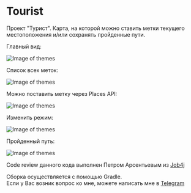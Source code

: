 # Tourist
   Проект "Турист". Карта, на которой можно ставить метки текущего местоположения и/или сохранять пройденные пути. 

   
   Главный вид:
   
![Image of themes](https://github.com/AlekseevArtem/Tourist/blob/master/images/mainmarks.jpg)

   Список всех меток:
   
![Image of themes](https://github.com/AlekseevArtem/Tourist/blob/master/images/markslist.jpg)

   Можно поставить метку через Places API:
   
![Image of themes](https://github.com/AlekseevArtem/Tourist/blob/master/images/placesapi.jpg)

   Изменить режим:
   
![Image of themes](https://github.com/AlekseevArtem/Tourist/blob/master/images/choosemode.jpg)

   Пройденный путь:
   
![Image of themes](https://github.com/AlekseevArtem/Tourist/blob/master/images/maintrack.jpg)

  
  Code review данного кода выполнен Петром Арсентьевым из [Job4j](https://job4j.ru/)
  
  Сборка осуществляется с помощью Gradle.  
  Если у Вас возник вопрос ко мне, можете написать мне в [Telegram](https://tlgg.ru/Vesper1953)
